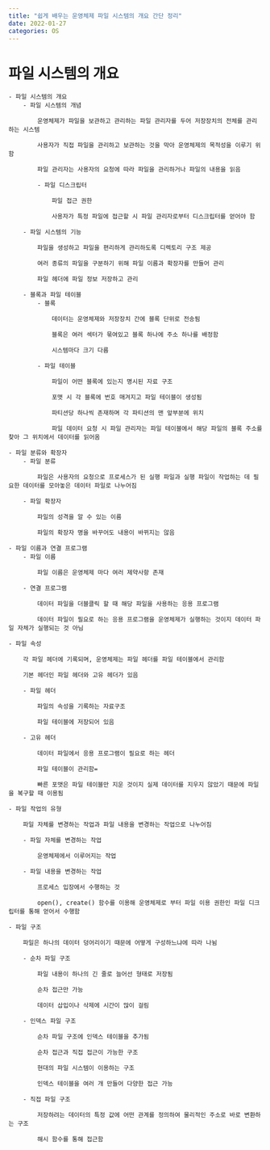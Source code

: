 ```yaml
---
title: "쉽게 배우는 운영체제 파일 시스템의 개요 간단 정리"
date: 2022-01-27
categories: OS
---
```


# 파일 시스템의 개요

    - 파일 시스템의 개요
        - 파일 시스템의 개념

            운영체제가 파일을 보관하고 관리하는 파일 관리자를 두어 저장장치의 전체를 관리하는 시스템

            사용자가 직접 파일을 관리하고 보관하는 것을 막아 운영체제의 목적성을 이루기 위함

            파일 관리자는 사용자의 요청에 따라 파일을 관리하거나 파일의 내용을 읽음

            - 파일 디스크립터

                파일 접근 권한

                사용자가 특정 파일에 접근할 시 파일 관리자로부터 디스크립터를 얻어야 함

        - 파일 시스템의 기능

            파일을 생성하고 파일을 편리하게 관리하도록 디렉토리 구조 제공

            여러 종류의 파일을 구분하기 위해 파일 이름과 확장자를 만들어 관리

            파일 헤더에 파일 정보 저장하고 관리

        - 블록과 파일 테이블
            - 블록

                데이터는 운영체제와 저장장치 간에 블록 단위로 전송됨

                블록은 여러 섹터가 묶여있고 블록 하나에 주소 하나를 배정함

                시스템마다 크기 다름

            - 파일 테이블

                파일이 어떤 블록에 있는지 명시된 자료 구조

                포맷 시 각 블록에 번호 매겨지고 파일 테이블이 생성됨

                파티션당 하나씩 존재하며 각 파티션의 맨 앞부분에 위치

                파일 데이터 요청 시 파일 관리자는 파일 테이블에서 해당 파일의 블록 주소를 찾아 그 위치에서 데이터를 읽어옴

    - 파일 분류와 확장자
        - 파일 분류

            파일은 사용자의 요청으로 프로세스가 된 실행 파일과 실행 파일이 작업하는 데 필요한 데이터를 모아놓은 데이터 파일로 나누어짐

        - 파일 확장자

            파일의 성격을 알 수 있는 이름

            파일의 확장자 명을 바꾸어도 내용이 바뀌지는 않음

    - 파일 이름과 연결 프로그램
        - 파일 이름

            파일 이름은 운영체제 마다 여러 제약사항 존재

        - 연결 프로그램

            데이터 파일을 더블클릭 할 때 해당 파일을 사용하는 응용 프로그램

            데이터 파일이 필요로 하는 응용 프로그램을 운영체제가 실행하는 것이지 데이터 파일 자체가 실행되는 것 아님

    - 파일 속성

        각 파일 헤더에 기록되며, 운영체제는 파일 헤더를 파일 테이블에서 관리함

        기본 헤더인 파일 헤더와 고유 헤더가 있음

        - 파일 헤더

            파일의 속성을 기록하는 자료구조

            파일 테이블에 저장되어 있음

        - 고유 헤더

            데이터 파일에서 응용 프로그램이 필요로 하는 헤더

            파일 테이블이 관리함=

            빠른 포맷은 파일 테이블만 지운 것이지 실제 데이터를 지우지 않았기 때문에 파일을 복구할 때 이용됨

    - 파일 작업의 유형

        파일 자체를 변경하는 작업과 파일 내용을 변경하는 작업으로 나누어짐

        - 파일 자체를 변경하는 작업

            운영체제에서 이루어지는 작업

        - 파일 내용을 변경하는 작업

            프로세스 입장에서 수행하는 것

            open(), create() 함수를 이용해 운영체제로 부터 파일 이용 권한인 파일 디크립터를 통해 얻어서 수행함

    - 파일 구조

        파일은 하나의 데이터 덩어리이기 때문에 어떻게 구성하느냐에 따라 나뉨

        - 순차 파일 구조

            파일 내용이 하나의 긴 줄로 늘어선 형태로 저장됨

            순차 접근만 가능

            데이터 삽입이나 삭제에 시간이 많이 걸림

        - 인덱스 파일 구조

            순차 파일 구조에 인덱스 테이블을 추가됨

            순차 접근과 직접 접근이 가능한 구조

            현대의 파일 시스템이 이용하는 구조

            인덱스 테이블을 여러 개 만들어 다양한 접근 가능

        - 직접 파일 구조

            저장하려는 데이터의 특정 값에 어떤 관계를 정의하여 물리적인 주소로 바로 변환하는 구조

            해시 함수를 통해 접근함
